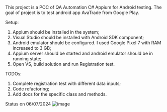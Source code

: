 This project is a POC of QA Automation C# Appium for Android testing.
The goal of project is to test android app AvaTrade from Google Play.

Setup:
1. Appium should be installed in the system;
2. Visual Studio should be installed with Android SDK component;
3. Android emulator should be configured. I used Google Pixel 7 with RAM increased to 3 GB;
4. Appium server should be started and android emulator should be in running state;
5. Open VS, build solution and run Registration test.


TODOs:
1. Complete registration test with different data inputs;
2. Code refactoring;
3. Add docs for the specific class and methods.

Status on 06/07/2024
![image](https://github.com/ArseniFiadotau/HomeTask/assets/14996964/0730ba8c-86d4-407b-af64-7470f8ee7992)
